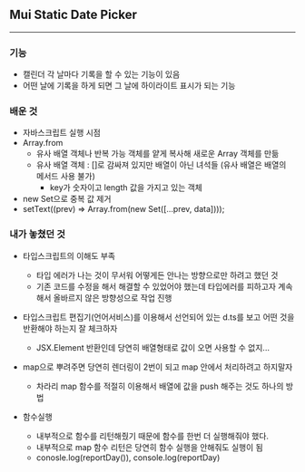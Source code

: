 ## Mui Static Date Picker

---

### 기능

- 캘린더 각 날마다 기록을 할 수 있는 기능이 있음
- 어떤 날에 기록을 하게 되면 그 날에 하이라이트 표시가 되는 기능

### 배운 것

- 자바스크립트 실행 시점
- Array.from
  - 유사 배열 객체나 반복 가능 객체를 얕게 복사해 새로운 Array 객체를 만듦
  - 유사 배열 객체 : []로 감싸져 있지만 배열이 아닌 녀석들 (유사 배열은 배열의 메서드 사용 불가)
    - key가 숫자이고 length 값을 가지고 있는 객체
- new Set으로 중복 값 제거
- setText((prev) => Array.from(new Set([...prev, data])));

### 내가 놓쳤던 것

- 타입스크립트의 이해도 부족

  - 타입 에러가 나는 것이 무서워 어떻게든 안나는 방향으로만 하려고 했던 것
  - 기존 코드를 수정을 해서 해결할 수 있었어야 했는데 타입에러를 피하고자 계속해서 올바르지 않은 방향성으로 작업 진행

- 타입스크립트 편집기(언어서비스)를 이용해서 선언되어 있는 d.ts를 보고 어떤 것을 반환해야 하는지 잘 체크하자

  - JSX.Element 반환인데 당연히 배열형태로 값이 오면 사용할 수 없지...

- map으로 뿌려주면 당연히 렌더링이 2번이 되고 map 안에서 처리하려고 하지말자

  - 차라리 map 함수를 적절히 이용해서 배열에 값을 push 해주는 것도 하나의 방법

- 함수실행
  - 내부적으로 함수를 리턴해줬기 때문에 함수를 한번 더 실행해줘야 했다.
  - 내부적으로 map 함수 리턴은 당연히 함수 실행을 안해줘도 실행이 됨
  - conosle.log(reportDay()), console.log(reportDay)
